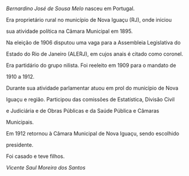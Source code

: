 

*Bernardino José de Sousa Melo* nasceu em Portugal.



Era proprietário rural no município de Nova Iguaçu (RJ), onde iniciou

sua atividade política na Câmara Municipal em 1895.



Na eleição de 1906 disputou uma vaga para a Assembleia Legislativa do

Estado do Rio de Janeiro (ALERJ), em cujos anais é citado como coronel.



Era partidário do grupo nilista. Foi reeleito em 1909 para o mandato de

1910 a 1912.



Durante sua atividade parlamentar atuou em prol do município de Nova

Iguaçu e região. Participou das comissões de Estatística, Divisão Civil

e Judiciária e de Obras Públicas e da Saúde Pública e Câmaras

Municipais.



Em 1912 retornou à Câmara Municipal de Nova Iguaçu, sendo escolhido

presidente.



Foi casado e teve filhos.



*Vicente Saul Moreira dos Santos*



